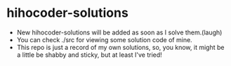 # hihocoder-solutions

- New hihocoder-solutions will be added as soon as I solve them.(laugh)
- You can check ./src for viewing some solution code of mine.
- This repo is just a record of my own solutions, so, you know, it might be a little be shabby and sticky, but at least I've tried!
